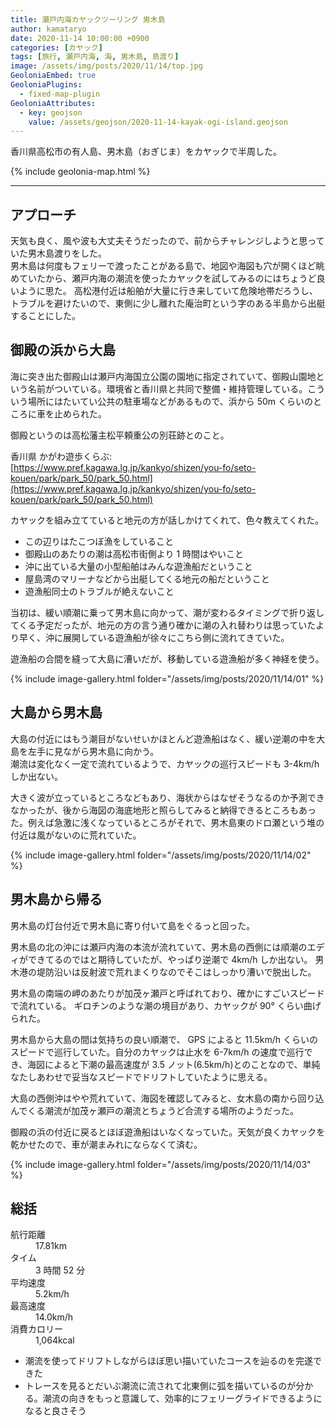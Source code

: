 ```yaml
---
title: 瀬戸内海カヤックツーリング 男木島
author: kamataryo
date: 2020-11-14 10:00:00 +0900
categories: [カヤック]
tags: [旅行, 瀬戸内海, 海, 男木島, 島渡り]
image: /assets/img/posts/2020/11/14/top.jpg
GeoloniaEmbed: true
GeoloniaPlugins:
  - fixed-map-plugin
GeoloniaAttributes:
  - key: geojson
    value: /assets/geojson/2020-11-14-kayak-ogi-island.geojson
---
```


香川県高松市の有人島、男木島（おぎじま）をカヤックで半周した。

{% include geolonia-map.html %}

---

## アプローチ

天気も良く、風や波も大丈夫そうだったので、前からチャレンジしようと思っていた男木島渡りをした。  
男木島は何度もフェリーで渡ったことがある島で、地図や海図も穴が開くほど眺めていたから、瀬戸内海の潮流を使ったカヤックを試してみるのにはちょうど良いように思た。
高松港付近は船舶が大量に行き来していて危険地帯だろうし、トラブルを避けたいので、東側に少し離れた庵治町という字のある半島から出艇することにした。

## 御殿の浜から大島

海に突き出た御殿山は瀬戸内海国立公園の園地に指定されていて、御殿山園地という名前がついている。環境省と香川県と共同で整備・維持管理している。こういう場所にはたいてい公共の駐車場などがあるもので、浜から 50m くらいのところに車を止められた。

御殿というのは高松藩主松平頼重公の別荘跡とのこと。

香川県 かがわ遊歩くらぶ: [https://www.pref.kagawa.lg.jp/kankyo/shizen/you-fo/seto-kouen/park/park_50/park_50.html](https://www.pref.kagawa.lg.jp/kankyo/shizen/you-fo/seto-kouen/park/park_50/park_50.html)

カヤックを組み立てていると地元の方が話しかけてくれて、色々教えてくれた。

- この辺りはたこつぼ漁をしていること
- 御殿山のあたりの潮は高松市街側より 1 時間はやいこと
- 沖に出ている大量の小型船舶はみんな遊漁船だということ
- 屋島湾のマリーナなどから出艇してくる地元の船だということ
- 遊漁船同士のトラブルが絶えないこと

当初は、緩い順潮に乗って男木島に向かって、潮が変わるタイミングで折り返してくる予定だったが、地元の方の言う通り確かに潮の入れ替わりは思っていたより早く、沖に展開している遊漁船が徐々にこちら側に流れてきていた。

遊漁船の合間を縫って大島に漕いだが、移動している遊漁船が多く神経を使う。

{% include image-gallery.html folder="/assets/img/posts/2020/11/14/01" %}

## 大島から男木島

大島の付近にはもう潮目がないせいかほとんど遊漁船はなく、緩い逆潮の中を大島を左手に見ながら男木島に向かう。  
潮流は変化なく一定で流れているようで、カヤックの巡行スピードも 3-4km/h しか出ない。

大きく波が立っているところなどもあり、海状からはなぜそうなるのか予測できなかったが、後から海図の海底地形と照らしてみると納得できるところもあった。例えば急激に浅くなっているところがそれで、男木島東のドロ瀬という堆の付近は風がないのに荒れていた。

{% include image-gallery.html folder="/assets/img/posts/2020/11/14/02" %}

## 男木島から帰る

男木島の灯台付近で男木島に寄り付いて島をぐるっと回った。

男木島の北の沖には瀬戸内海の本流が流れていて、男木島の西側には順潮のエディができてるのではと期待していたが、やっぱり逆潮で 4km/h しか出ない。
男木港の堤防沿いは反射波で荒れまくりなのでそこはしっかり漕いで脱出した。

男木島の南端の岬のあたりが加茂ヶ瀬戸と呼ばれており、確かにすごいスピードで流れている。
ギロチンのような潮の境目があり、カヤックが 90° くらい曲げられた。

男木島から大島の間は気持ちの良い順潮で、 GPS によると 11.5km/h くらいのスピードで巡行していた。自分のカヤックは止水を 6-7km/h の速度で巡行でき、海図によると下潮の最高速度が 3.5 ノット(6.5km/h)とのことなので、単純なたしあわせで妥当なスピードでドリフトしていたように思える。

大島の西側沖はやや荒れていて、海図を確認してみると、女木島の南から回り込んでくる潮流が加茂ヶ瀬戸の潮流とちょうど合流する場所のようだった。

御殿の浜の付近に戻るとほぼ遊漁船はいなくなっていた。天気が良くカヤックを乾かせたので、車が潮まみれにならなくて済む。

{% include image-gallery.html folder="/assets/img/posts/2020/11/14/03" %}

## 総括

<dl>
<dt>航行距離</dt><dd>17.81km</dd>
<dt>タイム</dt><dd>3 時間 52 分</dd>
<dt>平均速度</dt><dd>5.2km/h</dd>
<dt>最高速度</dt><dd>14.0km/h</dd>
<dt>消費カロリー</dt><dd>1,064kcal</dd>
</dl>

- 潮流を使ってドリフトしながらほぼ思い描いていたコースを辿るのを完遂できた
- トレースを見るとだいぶ潮流に流されて北東側に弧を描いているのが分かる。潮流の向きをもっと意識して、効率的にフェリーグライドできるようになると良さそう
